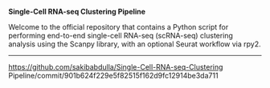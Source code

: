 **Single-Cell RNA-seq Clustering Pipeline**

Welcome to the official  repository that contains a Python script for performing end-to-end single-cell RNA-seq (scRNA-seq) 
clustering analysis using the Scanpy library, with an optional Seurat workflow via rpy2.

-----------------------------------------------------------------------------------------------------------------
https://github.com/sakibabdulla/Single-Cell-RNA-seq-Clustering Pipeline/commit/901b624f229e5f82515f162d9fc12914be3da711
